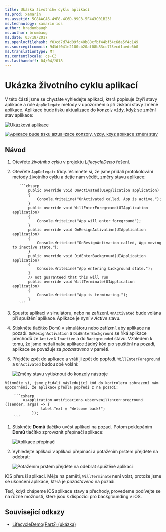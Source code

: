 ```yaml
---
title: Ukázka životního cyklu aplikací
ms.prod: xamarin
ms.assetid: 5C8AACA6-49F8-4C6D-99C3-5F443C01B230
ms.technology: xamarin-ios
author: bradumbaugh
ms.author: brumbaug
ms.date: 03/18/2017
ms.openlocfilehash: f03cd7d74d09fc40b88cfbf44bf54c6da5f4c149
ms.sourcegitcommit: 945df041e2180cb20af08b83cc703ecd1aedc6b0
ms.translationtype: MT
ms.contentlocale: cs-CZ
ms.lasthandoff: 04/04/2018
---
```

# <a name="application-lifecycle-demo"></a>Ukázka životního cyklu aplikací

V této části jsme se chystáte vyhledejte aplikaci, která popisuje čtyři stavy aplikace a role `AppDelegate` metody v upozornění o při získání stavy změně aplikace. Aplikace bude tisku aktualizace do konzoly vždy, když se změní stav aplikace:

 [![](application-lifecycle-demo-images/image3.png "Ukázková aplikace")](application-lifecycle-demo-images/image3.png#lightbox)

 [![](application-lifecycle-demo-images/image4.png "Aplikace bude tisku aktualizace konzoly, vždy, když aplikace změní stav")](application-lifecycle-demo-images/image4.png#lightbox)

## <a name="walkthrough"></a>Návod


  1. Otevřete _životního cyklu_ v projektu _LifecycleDemo_ řešení.
  1. Otevřete `AppDelegate` třídy. Všimněte si, že jsme přidali protokolování metody životního cyklu a dejte nám vědět, změny stavu aplikace:

            ```chsarp
                public override void OnActivated(UIApplication application)
                {
                    Console.WriteLine("OnActivated called, App is active.");
                }
                public override void WillEnterForeground(UIApplication application)
                {
                    Console.WriteLine("App will enter foreground");
                }
                public override void OnResignActivation(UIApplication application)
                {
                    Console.WriteLine("OnResignActivation called, App moving to inactive state.");
                }
                public override void DidEnterBackground(UIApplication application)
                {
                    Console.WriteLine("App entering background state.");
                }
                // not guaranteed that this will run
                public override void WillTerminate(UIApplication application)
                {
                    Console.WriteLine("App is terminating.");
                }
            ```

  1. Spusťte aplikaci v simulátoru, nebo na zařízení. `OnActivated` bude volána při spuštění aplikace. Aplikace je nyní v _Active_ stavu.
  1. Stiskněte tlačítko Domů v simulátoru nebo zařízení, aby aplikace na pozadí. `OnResignActivation` a `DidEnterBackground` se říká aplikace přechodů ze `Active` k `Inactive` a do `Backgrounded` stavu. Vzhledem k tomu, že jsme nedali naše aplikace žádný kód pro spuštění na pozadí, aplikace se považuje za _pozastaveno_ v paměti.
  1. Přejděte zpět do aplikace a vrátí ji zpět do popředí. `WillEnterForeground` a `OnActivated` budou obě volání:

        ![](application-lifecycle-demo-images/image4.png "Změny stavu vytisknout do konzoly nástroje")

    Všimněte si, jsme přidali následující kód do kontroleru zobrazení nám upozornění, že aplikace přešla popředí z na pozadí:

        ```csharp
            UIApplication.Notifications.ObserveWillEnterForeground ((sender, args) => {
                    label.Text = "Welcome back!";
                });
        ```

1. Stiskněte **Domů** tlačítko uvést aplikaci na pozadí. Potom poklepáním **Domů** tlačítko zprovoznit přepínači aplikace:
    
    ![](application-lifecycle-demo-images/app-switcher-.png "Aplikace přepínači")
  
1. Vyhledejte aplikaci v aplikaci přepínači a potažením prstem přejděte na odebrat:
    
    ![](application-lifecycle-demo-images/app-switcher-swipe-.png "Potažením prstem přejděte na odebrat spuštěné aplikaci") 
    
iOS přeruší aplikaci. Mějte na paměti, `WillTerminate` není volat, protože jsme se ukončení aplikace, která je _pozastaveno_ na pozadí.

Teď, když chápeme iOS aplikace stavy a přechody, provedeme podívejte se na různé možnosti, které jsou k dispozici pro backgrounding v iOS.



## <a name="related-links"></a>Související odkazy

- [LifecycleDemo(Part2) (ukázka)](https://developer.xamarin.com/samples/monotouch/LifecycleDemo/)
